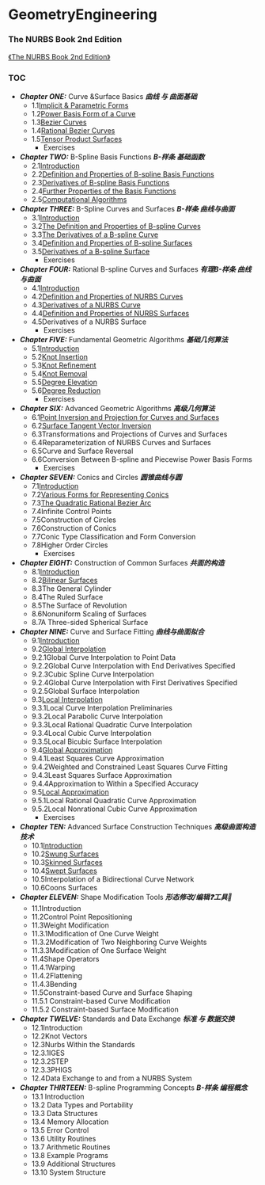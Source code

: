 # GeometryEngineering

### The NURBS Book 2nd Edition

[《The NURBS Book 2nd Edition》](https://link.springer.com/book/10.1007/978-3-642-97385-7)
### TOC 
- ***Chapter ONE:*** Curve &Surface Basics ***曲线 与 曲面基础***
  - 1.1[Implicit & Parametric Forms](https://github.com/ChenxingWang93/GeometryEngineering-The-NURBS-Book-Retro-/blob/main/A1.1/ALGORITHM%20A1.1.md) 
  - 1.2[Power Basis Form of a Curve](https://github.com/ChenxingWang93/GeometryEngineering-The-NURBS-Book-Retro-/blob/main/A1.2/ALGORITHM%20A1.2.md) 
  - 1.3[Bezier Curves](https://github.com/ChenxingWang93/GeometryEngineering-The-NURBS-Book-Retro-/blob/main/A1.3/ALGORITHM%20A1.3.md) 
  - 1.4[Rational Bezier Curves](https://github.com/ChenxingWang93/GeometryEngineering-The-NURBS-Book-Retro-/blob/main/A1.4/ALGORITHM%20A1.4.md) 
  - 1.5[Tensor Product Surfaces](https://github.com/ChenxingWang93/GeometryEngineering-The-NURBS-Book-Retro-/blob/main/A1.5/ALGORITHM%20A1.5.md) 
    - Exercises
- ***Chapter TWO:*** B-Spline Basis Functions ***B-样条 基础函数***
  - 2.1[Introduction](https://github.com/ChenxingWang93/GeometryEngineering-The-NURBS-Book-Retro-/blob/main/A2.1/ALGORITHM%20A2.1.md) 
  - 2.2[Definition and Properties of B-spline Basis Functions](https://github.com/ChenxingWang93/GeometryEngineering-The-NURBS-Book-Retro-/blob/main/A2.2/ALGORITHM%20A2.2.md) 
  - 2.3[Derivatives of B-spline Basis Functions](https://github.com/ChenxingWang93/GeometryEngineering-The-NURBS-Book-Retro-/blob/main/A2.3/ALGORITHM%20A2.3.md) 
  - 2.4[Further Properties of the Basis Functions](https://github.com/ChenxingWang93/GeometryEngineering-The-NURBS-Book-Retro-/blob/main/A2.4/ALGORITHM%20A2.4.md) 
  - 2.5[Computational Algorithms](https://github.com/ChenxingWang93/GeometryEngineering-The-NURBS-Book-Retro-/blob/main/A2.5/ALGORITHM%20A2.5.md) 
- ***Chapter THREE:*** B-Spline Curves and Surfaces ***B-样条 曲线与曲面***
  - 3.1[Introduction](https://github.com/ChenxingWang93/GeometryEngineering-The-NURBS-Book-Retro-/blob/main/A3.1/ALGORITHM%20A3.1.md)
  - 3.2[The Definition and Properties of B-spline Curves](https://github.com/ChenxingWang93/GeometryEngineering-The-NURBS-Book-Retro-/blob/main/A3.2/ALGORITHM%20A3.2.md) 
  - 3.3[The Derivatives of a B-spline Curve](https://github.com/ChenxingWang93/GeometryEngineering-The-NURBS-Book-Retro-/blob/main/A3.3/ALGORITHM%20A3.3.md)
  - 3.4[Definition and Properties of B-spline Surfaces](https://github.com/ChenxingWang93/GeometryEngineering-The-NURBS-Book-Retro-/blob/main/A3.4/ALGORITHM%20A3.4.md) 
  - 3.5[Derivatives of a B-spline Surface](https://github.com/ChenxingWang93/GeometryEngineering-The-NURBS-Book-Retro-/blob/main/A3.5/ALGORITHM%20A3.5.md)
    - Exercises
- ***Chapter FOUR:*** Rational B-spline Curves and Surfaces ***有理B-样条 曲线与曲面***
  - 4.1[Introduction](https://github.com/ChenxingWang93/GeometryEngineering-The-NURBS-Book-Retro-/blob/main/A4.1/ALGORITHM%20A4.1.md)
  - 4.2[Definition and Properties of NURBS Curves](https://github.com/ChenxingWang93/GeometryEngineering-The-NURBS-Book-Retro-/blob/main/A4.2/ALGORITHM%20A4.2.md)
  - 4.3[Derivatives of a NURBS Curve](https://github.com/ChenxingWang93/GeometryEngineering-The-NURBS-Book-Retro-/blob/main/A4.3/ALGORITHM%20A4.3.md)
  - 4.4[Definition and Properties of NURBS Surfaces](https://github.com/ChenxingWang93/GeometryEngineering-The-NURBS-Book-Retro-/blob/main/A4.4/ALGORITHM%20A4.4.md)
  - 4.5Derivatives of a NURBS Surface
    - Exercises
- ***Chapter FIVE:*** Fundamental Geometric Algorithms ***基础几何算法***
  - 5.1[Introduction](https://github.com/ChenxingWang93/GeometryEngineering-The-NURBS-Book-Retro-/blob/main/A5.1/ALGORITHM%20A5.1.md)
  - 5.2[Knot Insertion](https://github.com/ChenxingWang93/GeometryEngineering-The-NURBS-Book-Retro-/blob/main/A5.2/ALGORITHM%20A5.2.md)
  - 5.3[Knot Refinement](https://github.com/ChenxingWang93/GeometryEngineering-The-NURBS-Book-Retro-/blob/main/A5.3/ALGORITHM%20A5.3.md)
  - 5.4[Knot Removal](https://github.com/ChenxingWang93/GeometryEngineering-The-NURBS-Book-Retro-/blob/main/A5.4/ALGORITHM%20A5.4.md)
  - 5.5[Degree Elevation](https://github.com/ChenxingWang93/GeometryEngineering-The-NURBS-Book-Retro-/blob/main/A5.5/ALGORITHM%20A5.5.md)
  - 5.6[Degree Reduction](https://github.com/ChenxingWang93/GeometryEngineering-The-NURBS-Book-Retro-/blob/main/A5.6/ALGORITHM%20A5.6.md)
    - Exercises
- ***Chapter SIX:*** Advanced Geometric Algorithms ***高级几何算法***
  - 6.1[Point Inversion and Projection for Curves and Surfaces](https://github.com/ChenxingWang93/GeometryEngineering-The-NURBS-Book-Retro-/blob/main/A6.1/ALGORITHM%20A6.1.md)
  - 6.2[Surface Tangent Vector Inversion](https://github.com/ChenxingWang93/GeometryEngineering-The-NURBS-Book-Retro-/blob/main/A6.2/ALGORITHM%20A6.2.md)
  - 6.3Transformations and Projections of Curves and Surfaces
  - 6.4Reparameterization of NURBS Curves and Surfaces
  - 6.5Curve and Surface Reversal
  - 6.6Conversion Between B-spline and Piecewise Power Basis Forms
    - Exercises
- ***Chapter SEVEN:*** Conics and Circles ***圆锥曲线与圆***
  - 7.1[Introduction](https://github.com/ChenxingWang93/GeometryEngineering-The-NURBS-Book-Retro-/blob/main/A7.1/ALGORITHM%20A7.1.md)
  - 7.2[Various Forms for Representing Conics](https://github.com/ChenxingWang93/GeometryEngineering-The-NURBS-Book-Retro-/blob/main/A7.2/ALGORITHM%20A7.2.md)
  - 7.3[The Quadratic Rational Bezier Arc](https://github.com/ChenxingWang93/GeometryEngineering-The-NURBS-Book-Retro-/blob/main/A7.3/ALGORITHM%20A7.3.md)
  - 7.4Infinite Control Points
  - 7.5Construction of Circles
  - 7.6Construction of Conics
  - 7.7Conic Type Classification and Form Conversion
  - 7.8Higher Order Circles
    - Exercises 
- ***Chapter EIGHT:*** Construction of Common Surfaces ***共面的构造***
  - 8.1[Introduction](https://github.com/ChenxingWang93/GeometryEngineering-The-NURBS-Book-Retro-/blob/main/A8.1/ALGORITHM%20A8.1.md)
  - 8.2[Bilinear Surfaces](https://github.com/ChenxingWang93/GeometryEngineering-The-NURBS-Book-Retro-/blob/main/A8.2/ALGORITHM%20A8.2.md)
  - 8.3The General Cylinder
  - 8.4The Ruled Surface
  - 8.5The Surface of Revolution
  - 8.6Nonuniform Scaling of Surfaces
  - 8.7A Three-sided Spherical Surface
- ***Chapter NINE:*** Curve and Surface Fitting ***曲线与曲面拟合***
  - 9.1[Introduction](https://github.com/ChenxingWang93/GeometryEngineering-The-NURBS-Book-Retro-/blob/main/A9.1/ALGORITHM%20A9.1.md)
  - 9.2[Global Interpolation](https://github.com/ChenxingWang93/GeometryEngineering-The-NURBS-Book-Retro-/blob/main/A9.2/ALGORITHM%20A9.2.md)
  - 9.2.1Global Curve Interpolation to Point Data
  - 9.2.2Global Curve Interpolation with End Derivatives Specified
  - 9.2.3Cubic Spline Curve Interpolation
  - 9.2.4Global Curve Interpolation with First Derivatives Specified
  - 9.2.5Global Surface Interpolation
  - 9.3[Local Interpolation](https://github.com/ChenxingWang93/GeometryEngineering-The-NURBS-Book-Retro-/blob/main/A9.3/ALGORITHM%20A9.3.md)
  - 9.3.1Local Curve Interpolation Preliminaries
  - 9.3.2Local Parabolic Curve Interpolation
  - 9.3.3Local Rational Quadratic Curve Interpolation
  - 9.3.4Local Cubic Curve Interpolation
  - 9.3.5Local Bicubic Surface Interpolation
  - 9.4[Global Approximation](https://github.com/ChenxingWang93/GeometryEngineering-The-NURBS-Book-Retro-/blob/main/A9.4/ALGORITHM%20A9.4.md)
  - 9.4.1Least Squares Curve Approximation
  - 9.4.2Weighted and Constrained Least Squares Curve Fitting
  - 9.4.3Least Squares Surface Approximation
  - 9.4.4Approximation to Within a Specified Accuracy
  - 9.5[Local Approximation](https://github.com/ChenxingWang93/GeometryEngineering-The-NURBS-Book-Retro-/blob/main/A9.5/ALGORITHM%20A9.5.md)
  - 9.5.1Local Rational Quadratic Curve Approximation
  - 9.5.2Local Nonrational Cubic Curve Approximation
    - Exercises
- ***Chapter TEN:*** Advanced Surface Construction Techniques ***高级曲面构造技术***
  - 10.1[Introduction](https://github.com/ChenxingWang93/GeometryEngineering-The-NURBS-Book-Retro-/blob/main/A10.1/ALGORITHM%20A10.1.md)
  - 10.2[Swung Surfaces](https://github.com/ChenxingWang93/GeometryEngineering-The-NURBS-Book-Retro-/blob/main/A10.2/ALGORITHM%20A10.2.md)
  - 10.3[Skinned Surfaces](https://github.com/ChenxingWang93/GeometryEngineering-The-NURBS-Book-Retro-/blob/main/A10.3/ALGORITHM%20A10.3.md)
  - 10.4[Swept Surfaces](https://github.com/ChenxingWang93/GeometryEngineering-The-NURBS-Book-Retro-/blob/main/A10.4/ALGORITHM%20A10.4.md)
  - 10.5Interpolation of a Bidirectional Curve Network
  - 10.6Coons Surfaces
- ***Chapter ELEVEN:*** Shape Modification Tools ***形态修改/编辑❓工具🔧***
  - 11.1Introduction
  - 11.2Control Point Repositioning
  - 11.3Weight Modification
  - 11.3.1Modification of One Curve Weight
  - 11.3.2Modification of Two Neighboring Curve Weights
  - 11.3.3Modification of One Surface Weight
  - 11.4Shape Operators
  - 11.4.1Warping
  - 11.4.2Flattening
  - 11.4.3Bending
  - 11.5Constraint-based Curve and Surface Shaping
  - 11.5.1 Constraint-based Curve Modification
  - 11.5.2 Constraint-based Surface Modification
- ***Chapter TWELVE:*** Standards and Data Exchange ***标准 与 数据交换***
  - 12.1Introduction
  - 12.2Knot Vectors
  - 12.3Nurbs Within the Standards
  - 12.3.1IGES
  - 12.3.2STEP
  - 12.3.3PHIGS
  - 12.4Data Exchange to and from a NURBS System
- ***Chapter THIRTEEN:*** B-spline Programming Concepts ***B-样条 编程概念***
  - 13.1 Introduction
  - 13.2 Data Types and Portability
  - 13.3 Data Structures
  - 13.4 Memory Allocation
  - 13.5 Error Control
  - 13.6 Utility Routines
  - 13.7 Arithmetic Routines
  - 13.8 Example Programs
  - 13.9 Additional Structures
  - 13.10 System Structure
